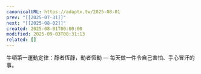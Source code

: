 ```yaml
---
canonicalURL: https://adaptx.tw/2025-08-01
prev: "[[2025-07-31]]"
next: "[[2025-08-02]]"
created: 2025-08-01T00:00:00
modified: 2025-09-03T08:31:13
related: []
---
```


牛頓第一運動定律：靜者恆靜，動者恆動 — 每天做一件令自己害怕、手心冒汗的事。

